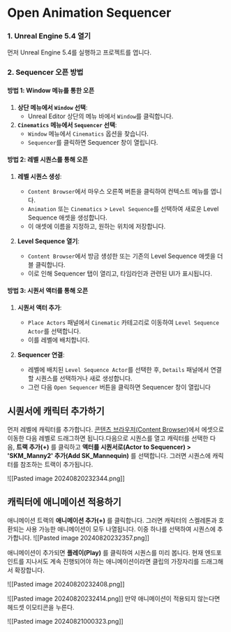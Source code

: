 
# Open Animation Sequencer

### 1. **Unreal Engine 5.4 열기**

먼저 Unreal Engine 5.4를 실행하고 프로젝트를 엽니다.

### 2. **Sequencer 오픈 방법**

#### 방법 1: **Window 메뉴를 통한 오픈**

1. **상단 메뉴에서 `Window` 선택**:
    - Unreal Editor 상단의 메뉴 바에서 `Window`를 클릭합니다.
2. **`Cinematics` 메뉴에서 `Sequencer` 선택**:
    - `Window` 메뉴에서 `Cinematics` 옵션을 찾습니다.
    - `Sequencer`를 클릭하면 Sequencer 창이 열립니다.

#### 방법 2: **레벨 시퀀스를 통해 오픈**

1. **레벨 시퀀스 생성**:
    
    - `Content Browser`에서 마우스 오른쪽 버튼을 클릭하여 컨텍스트 메뉴를 엽니다.
    - `Animation` 또는 `Cinematics` > `Level Sequence`를 선택하여 새로운 Level Sequence 애셋을 생성합니다.
    - 이 애셋에 이름을 지정하고, 원하는 위치에 저장합니다.
2. **Level Sequence 열기**:
    
    - `Content Browser`에서 방금 생성한 또는 기존의 Level Sequence 애셋을 더블 클릭합니다.
    - 이로 인해 Sequencer 탭이 열리고, 타임라인과 관련된 UI가 표시됩니다.

#### 방법 3: **시퀀서 액터를 통해 오픈**

1. **시퀀서 액터 추가**:
    
    - `Place Actors` 패널에서 `Cinematic` 카테고리로 이동하여 `Level Sequence Actor`를 선택합니다.
    - 이를 레벨에 배치합니다.
2. **Sequencer 연결**:
    
    - 레벨에 배치된 `Level Sequence Actor`를 선택한 후, `Details` 패널에서 연결할 시퀀스를 선택하거나 새로 생성합니다.
    - 그런 다음 `Open Sequencer` 버튼을 클릭하면 Sequencer 창이 열립니다

## 시퀀서에 캐릭터 추가하기

먼저 레벨에 캐릭터를 추가합니다. [콘텐츠 브라우저(Content Browser)](https://dev.epicgames.com/documentation/ko-kr/unreal-engine/content-browser-in-unreal-engine)에서 에셋으로 이동한 다음 레벨로 드래그하면 됩니다.다음으로 시퀀스를 열고 캐릭터를 선택한 다음, **트랙 추가(+)** 를 클릭하고 **액터를 시퀀서로(Actor to Sequencer) > 'SKM_Manny2' 추가(Add SK_Mannequin)** 를 선택합니다. 그러면 시퀀스에 캐릭터를 참조하는 트랙이 추가됩니다.

![[Pasted image 20240820232344.png]]

## 캐릭터에 애니메이션 적용하기

애니메이션 트랙의 **애니메이션 추가(+)** 를 클릭합니다. 그러면 캐릭터의 스켈레톤과 호환되는 사용 가능한 애니메이션이 모두 나열됩니다. 이중 하나를 선택하여 시퀀스에 추가합니다.
![[Pasted image 20240820232357.png]]

애니메이션이 추가되면 **플레이(Play)** 를 클릭하여 시퀀스를 미리 봅니다. 현재 엔드포인트를 지나서도 계속 진행되어야 하는 애니메이션이라면 클립의 가장자리를 드래그해서 확장합니다.

![[Pasted image 20240820232408.png]]

![[Pasted image 20240820232414.png]]
만약 애니메이션이 적용되지 않는다면 헤드셋 이모티콘을 누른다.


![[Pasted image 20240821000323.png]]
